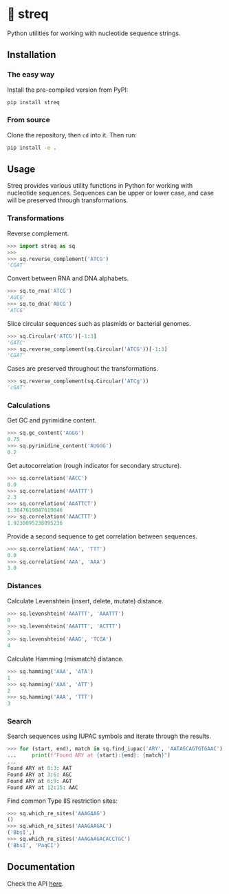 # 🧬 streq

Python utilities for working with nucleotide sequence strings.

## Installation

### The easy way

Install the pre-compiled version from PyPI:

```bash
pip install streq
```

### From source

Clone the repository, then `cd` into it. Then run:

```bash
pip install -e .
```

## Usage

Streq provides various utility functions in Python for working with nucleotide sequences. 
Sequences can be upper or lower case, and case will be preserved through transformations.

### Transformations

Reverse complement.

```python
>>> import streq as sq
>>>
>>> sq.reverse_complement('ATCG')
'CGAT'
```

Convert between RNA and DNA alphabets.

```python
>>> sq.to_rna('ATCG')
'AUCG'
>>> sq.to_dna('AUCG')
'ATCG'
```

Slice circular sequences such as plasmids or bacterial genomes.

```python
>>> sq.Circular('ATCG')[-1:3]
'GATC'
>>> sq.reverse_complement(sq.Circular('ATCG'))[-1:3]
'CGAT'
```

Cases are preserved throughout the transformations.

```python
>>> sq.reverse_complement(sq.Circular('ATCg'))
'cGAT'
```

### Calculations

Get GC and pyrimidine content.

```python
>>> sq.gc_content('AGGG')
0.75
>>> sq.pyrimidine_content('AUGGG')
0.2
```

Get autocorrelation (rough indicator for secondary structure).

```python
>>> sq.correlation('AACC')
0.0
>>> sq.correlation('AAATTT')
2.3
>>> sq.correlation('AAATTCT')
1.3047619047619046
>>> sq.correlation('AAACTTT')
1.9238095238095236
```

Provide a second sequence to get correlation between sequences.

```python
>>> sq.correlation('AAA', 'TTT')
0.0
>>> sq.correlation('AAA', 'AAA')
3.0
```

### Distances

Calculate Levenshtein (insert, delete, mutate) distance.

```python
>>> sq.levenshtein('AAATTT', 'AAATTT')
0
>>> sq.levenshtein('AAATTT', 'ACTTT')
2
>>> sq.levenshtein('AAAG', 'TCGA')
4
```

Calculate Hamming (mismatch) distance.

```python
>>> sq.hamming('AAA', 'ATA')
1
>>> sq.hamming('AAA', 'ATT')
2
>>> sq.hamming('AAA', 'TTT')
3
```

### Search

Search sequences using IUPAC symbols and iterate through the results.

```python
>>> for (start, end), match in sq.find_iupac('ARY', 'AATAGCAGTGTGAAC'):
...     print(f"Found ARY at {start}:{end}: {match}")
... 
Found ARY at 0:3: AAT
Found ARY at 3:6: AGC
Found ARY at 6:9: AGT
Found ARY at 12:15: AAC
```

Find common Type IIS restriction sites:

```python
>>> sq.which_re_sites('AAAGAAG')
()
>>> sq.which_re_sites('AAAGAAGAC')
('BbsI',)
>>> sq.which_re_sites('AAAGAAGACACCTGC')
('BbsI', 'PaqCI')
```

## Documentation

Check the API [here](https://streq.readthedocs.io/).